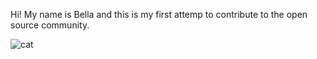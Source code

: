 Hi!
My name is Bella and this is my first attemp
to contribute to the open source community.

![cat](https://media.giphy.com/media/JIX9t2j0ZTN9S/giphy.gif)
